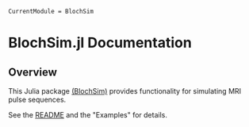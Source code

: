 ```@meta
CurrentModule = BlochSim
```

# BlochSim.jl Documentation

## Overview

This Julia package
[(BlochSim)](https://github.com/StevenWhitaker/BlochSim.jl)
provides functionality for simulating MRI pulse sequences.

See the
[README](https://github.com/StevenWhitaker/BlochSim.jl)
and
the "Examples" for details.
